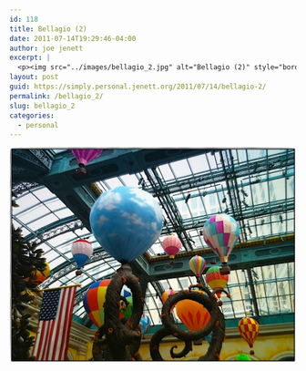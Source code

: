```yaml
---
id: 118
title: Bellagio (2)
date: 2011-07-14T19:29:46-04:00
author: joe jenett
excerpt: |
  <p><img src="../images/bellagio_2.jpg" alt="Bellagio (2)" style="border:none;"></p>
layout: post
guid: https://simply.personal.jenett.org/2011/07/14/bellagio-2/
permalink: /bellagio_2/
slug: bellagio_2
categories:
  - personal
---
```

<img src="../images/bellagio_2.jpg" alt="Bellagio (2)" style="border:none;">